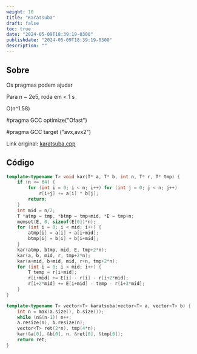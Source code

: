 ```yaml
---
weight: 10
title: "Karatsuba"
draft: false
toc: true
date: "2024-05-09T18:39:19-0300"
publishdate: "2024-05-09T18:39:19-0300"
description: ""
---
```


## Sobre
 Os pragmas podem ajudar

 Para n ~ 2e5, roda em < 1 s



 O(n^1.58)



#pragma GCC optimize("Ofast")

#pragma GCC target ("avx,avx2")

Link original: [karatsuba.cpp](https://github.com/brunomaletta/Biblioteca/tree/master/Codigo/Matematica/karatsuba.cpp)

## Código
```cpp
template<typename T> void kar(T* a, T* b, int n, T* r, T* tmp) {
	if (n <= 64) {
		for (int i = 0; i < n; i++) for (int j = 0; j < n; j++)
			r[i+j] += a[i] * b[j];
		return;
	}
	int mid = n/2;
	T *atmp = tmp, *btmp = tmp+mid, *E = tmp+n;
	memset(E, 0, sizeof(E[0])*n);
	for (int i = 0; i < mid; i++) {
		atmp[i] = a[i] + a[i+mid];
		btmp[i] = b[i] + b[i+mid];
	}
	kar(atmp, btmp, mid, E, tmp+2*n);
	kar(a, b, mid, r, tmp+2*n);
	kar(a+mid, b+mid, mid, r+n, tmp+2*n);
	for (int i = 0; i < mid; i++) {
		T temp = r[i+mid];
		r[i+mid] += E[i] - r[i] - r[i+2*mid];
		r[i+2*mid] += E[i+mid] - temp - r[i+3*mid];
	}
}

template<typename T> vector<T> karatsuba(vector<T> a, vector<T> b) {
	int n = max(a.size(), b.size());
	while (n&(n-1)) n++;
	a.resize(n), b.resize(n);
	vector<T> ret(2*n), tmp(4*n);
	kar(&a[0], &b[0], n, &ret[0], &tmp[0]);
	return ret;
}
```
